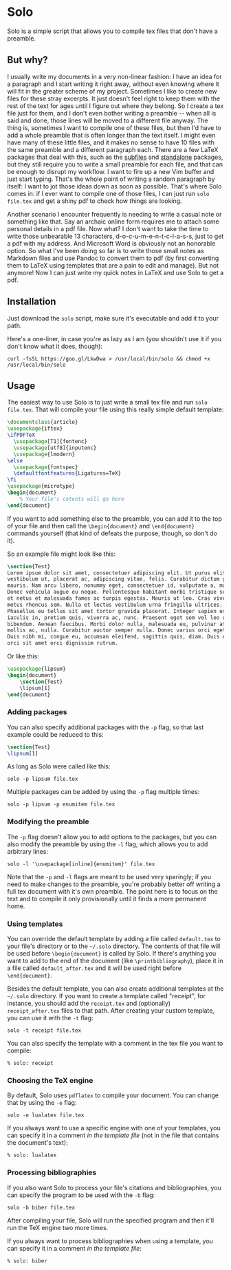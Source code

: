 
# Solo

Solo is a simple script that allows you to compile tex files that don't have
a preamble.

## But why?

I usually write my documents in a very non-linear fashion: I have an idea for
a paragraph and I start writing it right away, without even knowing where it
will fit in the greater scheme of my project. Sometimes I like to create new
files for these stray excerpts. It just doesn't feel right to keep them with
the rest of the text for ages until I figure out where they belong. So
I create a tex file just for them, and I don't even bother writing a preamble
-- when all is said and done, those lines will be moved to a different file
anyway. The thing is, sometimes I want to compile one of these files, but then
I'd have to add a whole preamble that is often longer than the text itself.
I might even have many of these little files, and it makes no sense to have 10
files with the same preamble and a different paragraph each. There are a few
LaTeX packages that deal with this, such as the
[subfiles](https://ctan.org/pkg/subfiles) and
[standalone](https://ctan.org/pkg/standalone) packages, but they still require
you to write a small preamble for each file, and that can be enough to disrupt
my workflow. I want to fire up a new Vim buffer and just start typing. That's
the whole point of writing a random paragraph by itself: I want to jot those
ideas down as soon as possible. That's where Solo comes in: if I ever want to
compile one of those files, I can just run `solo file.tex` and get a shiny pdf
to check how things are looking.

Another scenario I encounter frequently is needing to write a casual note or
something like that. Say an archaic online form requires me to attach some
personal details in a pdf file. Now what? I don't want to take the time to
write those unbearable 13 characters, d-o-c-u-m-e-n-t-c-l-a-s-s, just to get
a pdf with my address. And Microsoft Word is obviously not an honorable
option. So what I've been doing so far is to write those small notes as
Markdown files and use Pandoc to convert them to pdf (by first converting them
to LaTeX using templates that are a pain to edit and manage). But not anymore!
Now I can just write my quick notes in LaTeX and use Solo to get a pdf.

## Installation

Just download the `solo` script, make sure it's executable and add it to your
path.

Here's a one-liner, in case you're as lazy as I am (you shouldn't use it if you
don't know what it does, though):

    curl -fsSL https://goo.gl/LkwDwa > /usr/local/bin/solo && chmod +x /usr/local/bin/solo

## Usage

The easiest way to use Solo is to just write a small tex file and run `solo
file.tex`. That will compile your file using this really simple default
template:

```tex
\documentclass{article}
\usepackage{iftex}
\ifPDFTeX
  \usepackage[T1]{fontenc}
  \usepackage[utf8]{inputenc}
  \usepackage{lmodern}
\else
  \usepackage{fontspec}
  \defaultfontfeatures{Ligatures=TeX}
\fi
\usepackage{microtype}
\begin{document}
    % Your file's cotents will go here
\end{document}
```

If you want to add something else to the preamble, you can add it to the top
of your file and then call the `\begin{document}` and `\end{document}`
commands yourself (that kind of defeats the purpose, though, so don't do it).

So an example file might look like this:

```tex
\section{Test}
Lorem ipsum dolor sit amet, consectetuer adipiscing elit. Ut purus elit,
vestibulum ut, placerat ac, adipiscing vitae, felis. Curabitur dictum gravida
mauris. Nam arcu libero, nonummy eget, consectetuer id, vulputate a, magna.
Donec vehicula augue eu neque. Pellentesque habitant morbi tristique senectus
et netus et malesuada fames ac turpis egestas. Mauris ut leo. Cras viverra
metus rhoncus sem. Nulla et lectus vestibulum urna fringilla ultrices.
Phasellus eu tellus sit amet tortor gravida placerat. Integer sapien est,
iaculis in, pretium quis, viverra ac, nunc. Praesent eget sem vel leo ultrices
bibendum. Aenean faucibus. Morbi dolor nulla, malesuada eu, pulvinar at,
mollis ac, nulla. Curabitur auctor semper nulla. Donec varius orci eget risus.
Duis nibh mi, congue eu, accumsan eleifend, sagittis quis, diam. Duis eget
orci sit amet orci dignissim rutrum.
```

Or like this:

```tex
\usepackage{lipsum}
\begin{document}
    \section{Test}
    \lipsum[1]
\end{document}
```

### Adding packages

You can also specify additional packages with the `-p` flag, so that last
example could be reduced to this:

```tex
\section{Test}
\lipsum[1]
```

As long as Solo were called like this:

    solo -p lipsum file.tex

Multiple packages can be added by using the `-p` flag multiple times:

    solo -p lipsum -p enumitem file.tex

### Modifying the preamble

The `-p` flag doesn't allow you to add options to the packages, but you can
also modify the preamble by using the `-l` flag, which allows you to add
arbitrary lines:

    solo -l '\usepackage[inline]{enumitem}' file.tex

Note that the `-p` and `-l` flags are meant to be used very sparingly; if you
need to make changes to the preamble, you're probably better off writing
a full tex document with it's own preamble. The point here is to focus on the
text and to compile it only provisionally until it finds a more permanent
home.

### Using templates

You can override the default template by adding a file called `default.tex` to
your file's directory or to the `~/.solo` directory. The contents of that file
will be used before `\begin{document}` is called by Solo. If there's anything
you want to add to the end of the document (like `\printbibliography`), place
it in a file called `default_after.tex` and it will be used right before
`\end{document}`.

Besides the default template, you can also create additional templates at the
`~/.solo` directory. If you want to create a template called "receipt", for
instance, you should add the `receipt.tex` and (optionally)
`receipt_after.tex` files to that path. After creating your custom template,
you can use it with the `-t` flag:

    solo -t receipt file.tex

You can also specify the template with a comment in the tex file you want to
compile:

    % solo: receipt

### Choosing the TeX engine

By default, Solo uses `pdflatex` to compile your document. You can change that
by using the `-e` flag:

    solo -e lualatex file.tex

If you always want to use a specific engine with one of your templates, you
can specify it in a comment *in the template file* (not in the file that
contains the document's text):

    % solo: lualatex

### Processing bibliographies

If you also want Solo to process your file's citations and bibliographies, you
can specify the program to be used with the `-b` flag:

    solo -b biber file.tex

After compiling your file, Solo will run the specified program and then it'll
run the TeX engine two more times.

If you always want to process bibliographies when using a template, you can
specify it in a comment *in the template file*:

    % solo: biber

